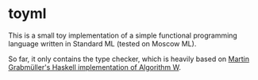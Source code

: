 # toyml

This is a small toy implementation of a simple functional programming language
written in Standard ML (tested on Moscow ML).

So far, it only contains the type checker, which is heavily based on [Martin
Grabmüller's Haskell implementation of Algorithm W](http://catamorph.de/documents/AlgorithmW.pdf).
